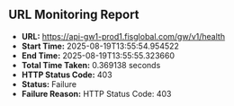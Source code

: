 ## URL Monitoring Report

- **URL:** https://api-gw1-prod1.fisglobal.com/gw/v1/health
- **Start Time:** 2025-08-19T13:55:54.954522
- **End Time:** 2025-08-19T13:55:55.323660
- **Total Time Taken:** 0.369138 seconds
- **HTTP Status Code:** 403
- **Status:** Failure
- **Failure Reason:** HTTP Status Code: 403
